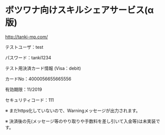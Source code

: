 # ボツワナ向けスキルシェアサービス(α版)
http://tanki-mp.com/

テストユーザ：test

パスワード：tanki1234


テスト用決済カード情報 (Visa：debit)

カードNo：4000056655665556

有効期限：11/2019

セキュリティコード：111


※ まだhttps化していないので、Warningメッセージが出力されます。

※ 決済後の先(メッセージ等のやり取りや手数料を差し引いて入金等)は未実装です。
